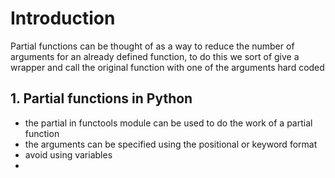 # Introduction 

Partial functions can be thought of as a way to reduce the number of arguments for an already defined function, to do this we sort of give a wrapper and call the original function with one of the arguments hard coded

## 1. Partial functions in Python 
* the partial in functools module can be used to do the work of a partial function
* the arguments can be specified using the positional or keyword format 
* avoid using variables 
* 
